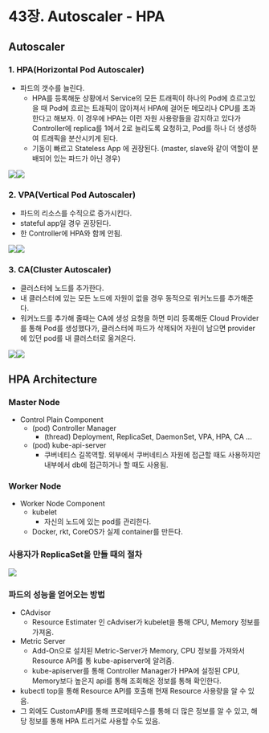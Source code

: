 # 43장. Autoscaler - HPA

## Autoscaler

### 1. HPA(Horizontal Pod Autoscaler)

* 파드의 갯수를 늘린다.
  * HPA를 등록해둔 상황에서 Service의 모든 트래픽이 하나의 Pod에 흐르고있을 때 Pod에 흐르는 트래픽이 많아져서 HPA에 걸어둔 메모리나 CPU를 초과한다고 해보자. 이 경우에 HPA는 이런 자원 사용량들을 감지하고 있다가 Controller에 replica를 1에서 2로 늘리도록 요청하고, Pod를 하나 더 생성하여 트래픽을 분산시키게 된다.
  * 기동이 빠르고 Stateless App 에 권장된다. (master, slave와 같이 역할이 분배되어 있는 파드가 아닌 경우)&#x20;

![](<../../.gitbook/assets/image (197).png>)![](<../../.gitbook/assets/image (192).png>)



### 2. VPA(Vertical Pod Autoscaler)

* 파드의 리소스를 수직으로 증가시킨다.
* stateful app일 경우 권장된다.
* 한 Controller에 HPA와 함께 안됨.

![](<../../.gitbook/assets/image (196).png>)![](<../../.gitbook/assets/image (191).png>)

### 3. CA(Cluster Autoscaler)

* 클러스터에 노드를 추가한다.
* 내 클러스터에 있는 모든 노드에 자원이 없을 경우 동적으로 워커노드를 추가해준다.
* 워커노드를 추가해 줄때는 CA에 생성 요청을 하면 미리 등록해둔 Cloud Provider를 통해 Pod를 생성했다가, 클러스터에 파드가 삭제되어 자원이 남으면 provider에 있던 pod를 내 클러스터로 옮겨온다.

![](<../../.gitbook/assets/image (195).png>)![](<../../.gitbook/assets/image (190).png>)

## HPA Architecture

### Master Node

* Control Plain Component
  * (pod) Controller Manager
    * (thread) Deployment, ReplicaSet, DaemonSet, VPA, HPA, CA ...&#x20;
  * (pod) kube-api-server
    * 쿠버네티스 길목역할. 외부에서 쿠버네티스 자원에 접근할 때도 사용하지만 내부에서 db에 접근하거나 할 때도 사용됨.

### Worker Node

* Worker Node Component
  * kubelet
    * 자신의 노드에 있는 pod를 관리한다.
  * Docker, rkt, CoreOS가 실제 container를 만든다.

### 사용자가 ReplicaSet을 만들 때의 절차

![](<../../.gitbook/assets/image (198).png>)

### 파드의 성능을 얻어오는 방법

* CAdvisor
  * Resource Estimater 인 cAdviser가 kubelet을 통해 CPU, Memory 정보를 가져옴.
* Metric Server
  * Add-On으로 설치된 Metric-Server가 Memory, CPU 정보를 가져와서 Resource API를 통 kube-apiserver에 알려줌.
  * kube-apiserver를 통해 Controller Manager가 HPA에 설정된 CPU, Memory보다 높은지 api를 통해 조회해온 정보를 통해 확인한다.
* kubectl top을 통해 Resource API를 호출해 현재 Resource 사용량을 알 수 있음.
* 그 외에도 CustomAPI를 통해 프로메테우스를 통해 더 많은 정보를 알 수 있고, 해당 정보를 통해 HPA 트리거로 사용할 수도 있음.



